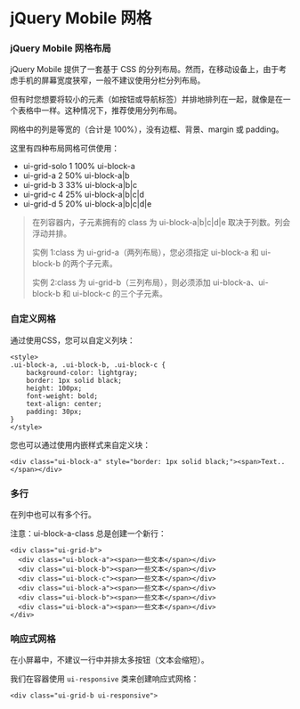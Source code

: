 # jQuery Mobile 网格

### jQuery Mobile 网格布局

jQuery Mobile 提供了一套基于 CSS 的分列布局。然而，在移动设备上，由于考虑手机的屏幕宽度狭窄，一般不建议使用分栏分列布局。

但有时您想要将较小的元素（如按钮或导航标签）并排地排列在一起，就像是在一个表格中一样。这种情况下，推荐使用分列布局。

网格中的列是等宽的（合计是 100%），没有边框、背景、margin 或 padding。

这里有四种布局网格可供使用：

- ui-grid-solo 1 100% ui-block-a
- ui-grid-a    2  50% ui-block-a|b
- ui-grid-b    3  33% ui-block-a|b|c
- ui-grid-c    4  25% ui-block-a|b|c|d
- ui-grid-d    5  20% ui-block-a|b|c|d|e

>在列容器内，子元素拥有的 class 为 ui-block-a|b|c|d|e 取决于列数。列会浮动并排。 
>
>实例 1:class 为 ui-grid-a（两列布局），您必须指定 ui-block-a 和 ui-block-b 的两个子元素。 
>
>实例 2:class 为 ui-grid-b（三列布局），则必须添加 ui-block-a、ui-block-b 和 ui-block-c 的三个子元素。

### 自定义网格

通过使用CSS，您可以自定义列块：

	<style>
	.ui-block-a, .ui-block-b, .ui-block-c {
	    background-color: lightgray;
	    border: 1px solid black;
	    height: 100px;
	    font-weight: bold;
	    text-align: center;
	    padding: 30px;
	}
	</style>

您也可以通过使用内嵌样式来自定义块：

	<div class="ui-block-a" style="border: 1px solid black;"><span>Text..</span></div>

### 多行

在列中也可以有多个行。

注意：ui-block-a-class 总是创建一个新行：

	<div class="ui-grid-b">
	  <div class="ui-block-a"><span>一些文本</span></div>
	  <div class="ui-block-b"><span>一些文本</span></div>
	  <div class="ui-block-c"><span>一些文本</span></div>
	  <div class="ui-block-a"><span>一些文本</span></div>
	  <div class="ui-block-b"><span>一些文本</span></div>
	  <div class="ui-block-a"><span>一些文本</span></div>
	</div>

### 响应式网格

在小屏幕中，不建议一行中并排太多按钮（文本会缩短）。

我们在容器使用 `ui-responsive` 类来创建响应式网格：

	<div class="ui-grid-b ui-responsive">











